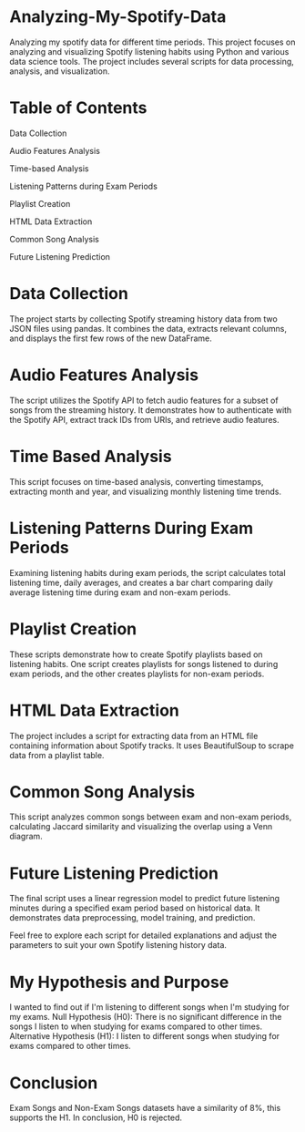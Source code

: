 # Analyzing-My-Spotify-Data
Analyzing my spotify data for different time periods. This project focuses on analyzing and visualizing Spotify listening habits using Python and various data science tools. The project includes several scripts for data processing, analysis, and visualization.

# Table of Contents
Data Collection

Audio Features Analysis

Time-based Analysis

Listening Patterns during Exam Periods

Playlist Creation

HTML Data Extraction

Common Song Analysis

Future Listening Prediction

# Data Collection
The project starts by collecting Spotify streaming history data from two JSON files using pandas. It combines the data, extracts relevant columns, and displays the first few rows of the new DataFrame.

# Audio Features Analysis
The script utilizes the Spotify API to fetch audio features for a subset of songs from the streaming history. It demonstrates how to authenticate with the Spotify API, extract track IDs from URIs, and retrieve audio features.

# Time Based Analysis
This script focuses on time-based analysis, converting timestamps, extracting month and year, and visualizing monthly listening time trends.

# Listening Patterns During Exam Periods
Examining listening habits during exam periods, the script calculates total listening time, daily averages, and creates a bar chart comparing daily average listening time during exam and non-exam periods.

# Playlist Creation
These scripts demonstrate how to create Spotify playlists based on listening habits. One script creates playlists for songs listened to during exam periods, and the other creates playlists for non-exam periods.

# HTML Data Extraction
The project includes a script for extracting data from an HTML file containing information about Spotify tracks. It uses BeautifulSoup to scrape data from a playlist table.

# Common Song Analysis
This script analyzes common songs between exam and non-exam periods, calculating Jaccard similarity and visualizing the overlap using a Venn diagram.

# Future Listening Prediction
The final script uses a linear regression model to predict future listening minutes during a specified exam period based on historical data. It demonstrates data preprocessing, model training, and prediction.

Feel free to explore each script for detailed explanations and adjust the parameters to suit your own Spotify listening history data.

# My Hypothesis and Purpose 
I wanted to find out if I'm listening to different songs when I'm studying for my exams. 
Null Hypothesis (H0): There is no significant difference in the songs I listen to when studying for exams compared to other times.
Alternative Hypothesis (H1): I listen to different songs when studying for exams compared to other times.

# Conclusion
Exam Songs and Non-Exam Songs datasets have a similarity of 8%, this supports the H1.
In conclusion, H0 is rejected.
